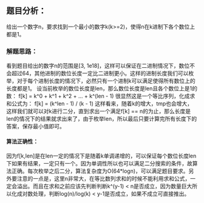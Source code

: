 ## 题目分析：

给出一个数字n，要求找到一个最小的数字k(k>=2)，使得n在k进制下各个数位上都是1。

### 解题思路：

看到题目给出的数字n的范围是[3, 1e18]，这样可以保证在二进制情况下，数位不会超过64，其他进制的数位长度一定比二进制更小。这样的进制长度我们可以枚举，对于每个进制长度的情况下，必然只有一个进制k可以满足使得所有数位上的长度都是1。
设当前枚举的数位长度是len，那么数位长度是len且各个数位上是1的数：
f[k] = k^0 + k^1 + k^2 + ... + k^(len - 1)
很显然这是一个等比序列，化成求和公式为：
f[k] = (k^len - 1) / (k - 1)
这样看来，随着k的增大，tmp也会增大，这样我们就可以对k进行二分，直到求出一个满足f[k] == n的为止，那么长度是len的情况下的结果就求出来了，由于枚举len，所以最后只要计算完所有长度下的答案，保存最小值即可。

#### 算法正确性：

因为f[k,len]是在len一定的情况下是随着k单调递增的，可以保证每个数位长度len下如果有结果，一定只有一个。因为单调性所以也可以满足二分搜索的条件，故算法正确。每次枚举之后二分，算法复杂度为O(64*logn)，可以满足题目要求。另外要注意的一点是，这里n非常大，在等比数列求和的时候不能利用求和公式，一定会溢出。而且在求和之前应该先判断判断k^(y-1) < n是否成立，因为数量巨大所以化成对数处理，判断log(n)/log(k) < y-1是否成立，如果不成立可直接推出。


